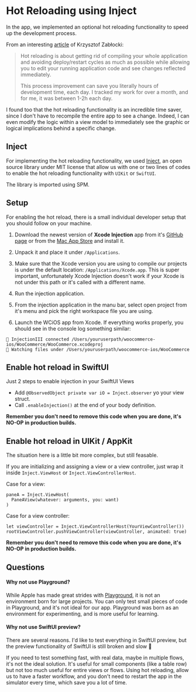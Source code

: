 # Hot Reloading using Inject

In the app, we implemented an optional hot reloading functionality to speed up the development process.

From an interesting [article](https://merowing.info/2022/04/hot-reloading-in-swift/) of Krzysztof Zabłocki:
> Hot reloading is about getting rid of compiling your whole application and avoiding deploy/restart cycles as much as possible while allowing you to edit your running application code and see changes reflected immediately.
> 
> This process improvement can save you literally hours of development time, each day. I tracked my work for over a month, and for me, it was between 1-2h each day.

I found too that the hot reloading functionality is an incredible time saver, since I don't have to recompile the entire app to see a change. Indeed, I can even modify the logic within a view model to immediately see the graphic or logical implications behind a specific change.

## Inject
For implementing the hot reloading functionality, we used [Inject](https://github.com/krzysztofzablocki/Inject), an open source library under MIT license that allow us with one or two lines of codes to enable the hot reloading functionality with `UIKit` or `SwiftUI`.

The library is imported using SPM.

## Setup
For enabling the hot reload, there is a small individual developer setup that you should follow on your machine.

1) Download the newest version of **Xcode Injection** app from it's [GitHub page](https://github.com/johnno1962/InjectionIII/releases) or from the [Mac App Store](https://apps.apple.com/app/injectioniii/id1380446739?mt=12) and install it.

2) Unpack it and place it under `/Applications`.

3) Make sure that the Xcode version you are using to compile our projects is under the default location: `/Applications/Xcode.app`. This is super important, unfortunately Xcode Injection doesn't work if your Xcode is not under this path or it's called with a different name.

4) Run the injection application.

5) From the injection application in the manu bar, select open project from it's menu and pick the right workspace file you are using.

6) Launch the WCiOS app from Xcode. If everything works properly, you should see in the console log something similar:
```
💉 InjectionIII connected /Users/youruserpath/woocommerce-ios/WooCommerce/WooCommerce.xcodeproj
💉 Watching files under /Users/youruserpath/woocommerce-ios/WooCommerce
```

## Enable hot reload in SwiftUI

Just 2 steps to enable injection in your SwiftUI Views

- Add `@ObservedObject private var iO = Inject.observer` yo your view struct.
- Call `.enableInjection()` at the end of your body definition.

**Remember you don't need to remove this code when you are done, it's NO-OP in production builds.**

## Enable hot reload in UIKit / AppKit

The situation here is a little bit more complex, but still feasable.

If you are initializing and assigning a view or a view controller, just wrap it inside `Inject.ViewHost` or `Inject.ViewControllerHost`.

Case for a view:
```
paneA = Inject.ViewHost(
  PaneAView(whatever: arguments, you: want)
)
```

Case for a view controller:
```
let viewController = Inject.ViewControllerHost(YourViewController())
rootViewController.pushViewController(viewController, animated: true)
```

**Remember you don't need to remove this code when you are done, it's NO-OP in production builds.**


## Questions

#### Why not use Playground?
While Apple has made great strides with [Playground](https://www.apple.com/swift/playgrounds/), it is not an environment born for large projects. You can only test small pieces of code in Playground, and it's not ideal for our app. Playground was born as an environment for experimenting, and is more useful for learning.

#### Why not use SwiftUI preview?
There are several reasons. I'd like to test everything in SwiftUI preview, but the preview functionality of SwiftUI is still broken and slow 🐌

If you need to test something fast, with real data, maybe in multiple flows, it's not the ideal solution. It's useful for small components (like a table row) but not too much useful for entire views or flows.
Using hot reloading, allow us to have a faster workflow, and you don't need to restart the app in the simulator every time, which save you a lot of time.

